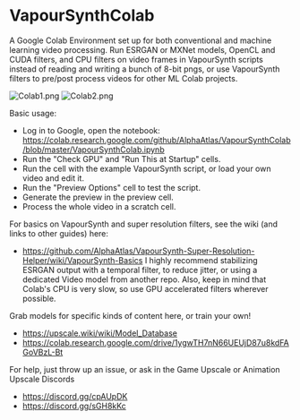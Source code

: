 # VapourSynthColab

A Google Colab Environment set up for both conventional and machine learning video processing. Run ESRGAN or MXNet models, OpenCL and CUDA filters, and CPU filters on video frames in VapourSynth scripts instead of reading and writing a bunch of 8-bit pngs, or use VapourSynth filters to pre/post process videos for other ML Colab projects.

![Colab1.png](https://raw.githubusercontent.com/AlphaAtlas/VSSH-Wiki-Images/master/images/Colab1.PNG)
![Colab2.png](https://raw.githubusercontent.com/AlphaAtlas/VSSH-Wiki-Images/master/images/Colab2.PNG)

Basic usage:
* Log in to Google, open the notebook: https://colab.research.google.com/github/AlphaAtlas/VapourSynthColab/blob/master/VapourSynthColab.ipynb
* Run the "Check GPU" and "Run This at Startup" cells.
* Run the cell with the example VapourSynth script, or load your own video and edit it.
* Run the "Preview Options" cell to test the script.
* Generate the preview in the preview cell. 
* Process the whole video in a scratch cell. 

For basics on VapourSynth and super resolution filters, see the wiki (and links to other guides) here:
* https://github.com/AlphaAtlas/VapourSynth-Super-Resolution-Helper/wiki/VapourSynth-Basics
I highly recommend stabilizing ESRGAN output with a temporal filter, to reduce jitter, or using a dedicated Video model from another repo. Also, keep in mind that Colab's CPU is very slow, so use GPU accelerated filters wherever possible.

Grab models for specific kinds of content here, or train your own!
* https://upscale.wiki/wiki/Model_Database
* https://colab.research.google.com/drive/1ygwTH7nN66UEUjD87u8kdFAGoVBzL-Bt

For help, just throw up an issue, or ask in the Game Upscale or Animation Upscale Discords
* https://discord.gg/cpAUpDK
* https://discord.gg/sGH8kKc
